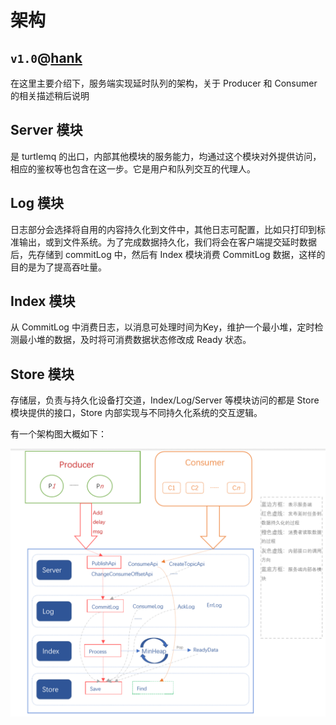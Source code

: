 # 架构

`v1.0`@[hank](mailto:pavelhank@outlook.com)
---

在这里主要介绍下，服务端实现延时队列的架构，关于 Producer 和 Consumer 的相关描述稍后说明

## Server 模块
是 turtlemq 的出口，内部其他模块的服务能力，均通过这个模块对外提供访问，相应的鉴权等也包含在这一步。它是用户和队列交互的代理人。

## Log 模块
日志部分会选择将自用的内容持久化到文件中，其他日志可配置，比如只打印到标准输出，或到文件系统。为了完成数据持久化，我们将会在客户端提交延时数据后，先存储到 commitLog 中，然后有 Index 模块消费 CommitLog 数据，这样的目的是为了提高吞吐量。

## Index 模块
从 CommitLog 中消费日志，以消息可处理时间为Key，维护一个最小堆，定时检测最小堆的数据，及时将可消费数据状态修改成 Ready 状态。

## Store 模块
存储层，负责与持久化设备打交道，Index/Log/Server 等模块访问的都是 Store 模块提供的接口，Store 内部实现与不同持久化系统的交互逻辑。

有一个架构图大概如下：

![img](./architecture.png)